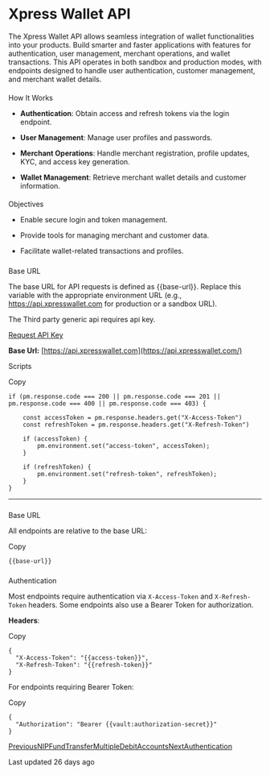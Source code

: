 # Xpress Wallet API

The Xpress Wallet API allows seamless integration of wallet functionalities into your products. Build smarter and faster applications with features for authentication, user management, merchant operations, and wallet transactions. This API operates in both sandbox and production modes, with endpoints designed to handle user authentication, customer management, and merchant wallet details.

#### 

[](#how-it-works)

How It Works

*   **Authentication**: Obtain access and refresh tokens via the login endpoint.
    
*   **User Management**: Manage user profiles and passwords.
    
*   **Merchant Operations**: Handle merchant registration, profile updates, KYC, and access key generation.
    
*   **Wallet Management**: Retrieve merchant wallet details and customer information.
    

#### 

[](#objectives)

Objectives

*   Enable secure login and token management.
    
*   Provide tools for managing merchant and customer data.
    
*   Facilitate wallet-related transactions and profiles.
    

### 

[](#base-url)

Base URL

The base URL for API requests is defined as {{base-url}}. Replace this variable with the appropriate environment URL (e.g., https://api.xpresswallet.com for production or a sandbox URL).

The Third party generic api requires api key.

[Request API Key](/quick-start)

**Base Url:** [https://api.xpresswallet.com](https://api.xpresswallet.com/)

Scripts

Copy

```
if (pm.response.code === 200 || pm.response.code === 201 || pm.response.code === 400 || pm.response.code === 403) {

    const accessToken = pm.response.headers.get("X-Access-Token")
    const refreshToken = pm.response.headers.get("X-Refresh-Token")

    if (accessToken) {
        pm.environment.set("access-token", accessToken);
    }

    if (refreshToken) {
        pm.environment.set("refresh-token", refreshToken);
    }
}
```

* * *

### 

[](#base-url-1)

Base URL

All endpoints are relative to the base URL:

Copy

```
{{base-url}}
```

### 

[](#authentication)

Authentication

Most endpoints require authentication via `X-Access-Token` and `X-Refresh-Token` headers. Some endpoints also use a Bearer Token for authorization.

**Headers**:

Copy

```
{
  "X-Access-Token": "{{access-token}}",
  "X-Refresh-Token": "{{refresh-token}}"
}
```

For endpoints requiring Bearer Token:

Copy

```
{
  "Authorization": "Bearer {{vault:authorization-secret}}"
}
```

[PreviousNIPFundTransferMultipleDebitAccounts](/third-party-generic-api/nipfundtransfermultipledebitaccounts)[NextAuthentication](/xpress-wallet-api/authentication)

Last updated 26 days ago